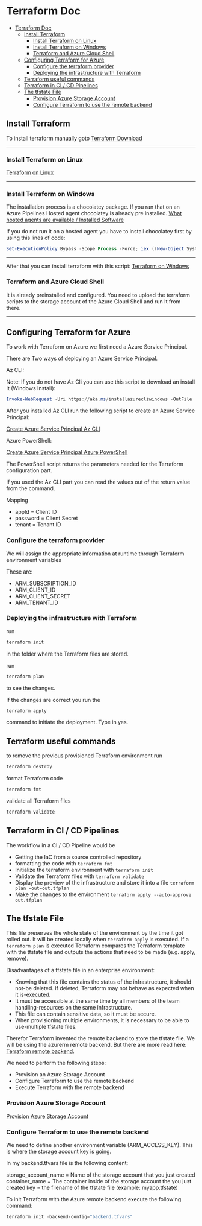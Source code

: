 # Terraform Doc

- [Terraform Doc](#terraform-doc)
  - [Install Terraform](#install-terraform)
    - [Install Terraform on Linux](#install-terraform-on-linux)
    - [Install Terraform on Windows](#install-terraform-on-windows)
    - [Terraform and Azure Cloud Shell](#terraform-and-azure-cloud-shell)
  - [Configuring Terraform for Azure](#configuring-terraform-for-azure)
    - [Configure the terraform provider](#configure-the-terraform-provider)
    - [Deploying the infrastructure with Terraform](#deploying-the-infrastructure-with-terraform)
  - [Terraform useful commands](#terraform-useful-commands)
  - [Terraform in CI / CD Pipelines](#terraform-in-ci--cd-pipelines)
  - [The tfstate File](#the-tfstate-file)
    - [Provision Azure Storage Account](#provision-azure-storage-account)
    - [Configure Terraform to use the remote backend](#configure-terraform-to-use-the-remote-backend)

## Install Terraform

To install terraform manually goto [Terraform Download](https://www.terraform.io/downloads.html)

----------

### Install Terraform on Linux

[Terraform on Linux](1.InstallTerraform/TerraformInstallLinux.sh)

----------

### Install Terraform on Windows

The installation process is a chocolatey package. If you ran that
on an Azure Pipelines Hosted agent chocolatey is already pre installed.
[What hosted agents are available / Installed Software](https://docs.microsoft.com/en-us/azure/devops/pipelines/agents/hosted?view=azure-devops)

If you do not run it on a hosted agent you have to install chocolatey first
by using this lines of code:

```powershell
Set-ExecutionPolicy Bypass -Scope Process -Force; iex ((New-Object System.Net.WebClient).DownloadString('https://chocolatey.org/install.ps1'))
```

----------

After that you can install terraform with this script:
[Terraform on Windows](1.InstallTerraform/TerraformInstallWindows.ps1)

### Terraform and Azure Cloud Shell

It is already preinstalled and configured. You need to upload the terraform scripts to the storage account of the Azure Cloud Shell and run It from there.

----------

## Configuring Terraform for Azure

To work with Terraform on Azure we first need a Azure Service Principal.

There are Two ways of deploying an Azure Service Principal.

Az CLI:

Note: If you do not have Az Cli you can use this script to download an install It (Windows Install):

```powershell
Invoke-WebRequest -Uri https://aka.ms/installazurecliwindows -OutFile .\AzureCLI.msi; Start-Process msiexec.exe -Wait -ArgumentList '/I AzureCLI.msi /quiet'
```

After you installed Az CLI run the following script to create an Azure Service Principal:

[Create Azure Service Principal Az CLI](2.CreateAzureServicePrincipal/TerraformCreateASP_AzCli.ps1)

Azure PowerShell:

[Create Azure Service Principal Azure PowerShell](2.CreateAzureServicePrincipal/TerraformCreateASP_PowerShell.ps1)

The PowerShell script returns the parameters needed for the Terraform configuration part.

If you used the Az CLI part you can read the values out of the return value from the command.

Mapping

- appId = Client ID
- password = Client Secret
- tenant = Tenant ID

### Configure the terraform provider

We will assign the appropriate information at runtime through Terraform environment variables

These are:

- ARM_SUBSCRIPTION_ID
- ARM_CLIENT_ID
- ARM_CLIENT_SECRET
- ARM_TENANT_ID

### Deploying the infrastructure with Terraform

run

```powershell
terraform init
```

in the folder where the Terraform files are stored.

run

```powershell
terraform plan
```

to see the changes.

If the changes are correct you run the

```powershell
terraform apply
```

command to initiate the deployment. Type in yes.

## Terraform useful commands

to remove the previous provisioned Terraform environment run

```powershell
terraform destroy
```

format Terraform code

```powershell
terraform fmt
```

validate all Terraform files

```powershell
terraform validate
```

## Terraform in CI / CD Pipelines

The workflow in a CI / CD Pipeline would be

- Getting the IaC from a source controlled repository
- formatting the code with `terraform fmt`
- Initialize the terraform environment with `terraform init`
- Validate the Terraform files with `terraform validate`
- Display the preview of the infrastructure and store it into a file `terraform plan -out=out.tfplan`
- Make the changes to the environment `terraform apply --auto-approve out.tfplan`

## The tfstate File

This file preserves the whole state of the environment by the time it got rolled out.
It will be created locally when `terraform apply` is executed.
If a `terraform plan` is executed Terraform compares the Terraform template with the tfstate file and outputs the actions that need to be made (e.g. apply, remove).

Disadvantages of a tfstate file in an enterprise environment:

- Knowing that this file contains the status of the infrastructure, it should not-be deleted. If deleted, Terraform may not behave as expected when it is-executed.
- It must be accessible at the same time by all members of the team handling-resources on the same infrastructure.
- This file can contain sensitive data, so it must be secure.
- When provisioning multiple environments, it is necessary to be able to use-multiple tfstate files.

Therefor Terraform invented the remote backend to store the tfstate file. We will be using the azurerm remote backend. But there are more
read here: [Terraform remote backend](https://www.terraform.io/docs/backends/types/remote.html).

We need to perform the following steps:

- Provision an Azure Storage Account
- Configure Terraform to use the remote backend
- Execute Terraform with the remote backend

### Provision Azure Storage Account

[Provision Azure Storage Account](3.RemoteBackend/AzStorageAccount.ps1)

### Configure Terraform to use the remote backend

We need to define another environment variable (ARM_ACCESS_KEY).
This is where the storage account key is going.

In my backend.tfvars file is the following content:

storage_account_name = Name of the storage account that you just created
container_name       = The container inside of the storage account the you just created
key                  = the filename of the tfstate file (example: myapp.tfstate)

To init Terraform with the Azure remote backend execute the following command:

```powershell
terraform init -backend-config="backend.tfvars"
```
